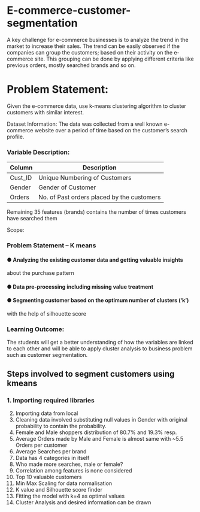 # E-commerce-customer-segmentation
A key challenge for e-commerce businesses is to analyze the trend in the market to increase their sales. The trend can be easily observed if the  companies can group the customers; based on their activity on the e- commerce site. This grouping can be done by applying different criteria like  previous orders, mostly searched brands and so on.

# Problem Statement:
Given the e-commerce data, use k-means clustering algorithm to cluster
customers with similar interest.

Dataset Information:
The data was collected from a well known e-commerce website over a
period of time based on the customer’s search profile.

### Variable Description:
| Column | Description                            |
|--------|----------------------------------------|
| Cust_ID| Unique Numbering of Customers          |
| Gender | Gender of Customer                     |
| Orders | No. of Past orders placed by the customers    |


Remaining 35 features (brands) contains the number of times
customers have searched them

Scope:

### Problem Statement – K means
#### ● Analyzing the existing customer data and getting valuable insights
about the purchase pattern
#### ● Data pre-processing including missing value treatment
#### ● Segmenting customer based on the optimum number of clusters (‘k’)
with the help of silhouette score

### Learning Outcome:
The students will get a better understanding of how the variables are
linked to each other and will be able to apply cluster analysis to business
problem such as customer segmentation.

## Steps involved to segment customers using kmeans
### 1. Importing required libraries
2. Importing data from local
3. Cleaning data involved substituting null values in Gender with original probability to contain the probability.
4. Female and Male shoppers distribution of 80.7% and 19.3% resp.
5. Average Orders made by Male and Female is almost same with ~5.5 Orders per customer
6. Average Searches per brand
7. Data has 4 categories in itself
8. Who made more searches, male or female?
9. Correlation among features is none considered
10. Top 10 valuable customers
11. Min Max Scaling for data normalisation
12. K value and Silhouette score finder
13. Fitting the model with k=4 as optimal values
14. Cluster Analysis and desired information can be drawn


